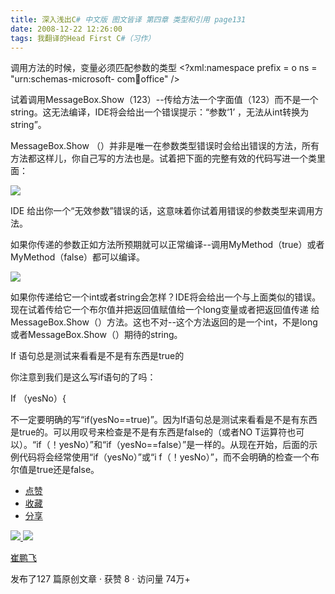 ```yaml
---
title: 深入浅出C# 中文版 图文皆译 第四章 类型和引用 page131
date: 2008-12-22 12:26:00
tags: 我翻译的Head First C#（习作）
---
```

调用方法的时候，变量必须匹配参数的类型  <?xml:namespace prefix = o ns = "urn:schemas-microsoft-
com:office:office" />

试着调用MessageBox.Show（123）--传给方法一个字面值（123）而不是一个string。这无法编译，IDE将会给出一个错误提示：“参数‘1’
，无法从int转换为string”。

MessageBox.Show
（）并非是唯一在参数类型错误时会给出错误的方法，所有方法都这样儿，你自己写的方法也是。试着把下面的完整有效的代码写进一个类里面：

![](https://p-blog.csdn.net/images/p_blog_csdn_net/cuipengfei1/EntryImages/20081222/%E6%88%AA%E5%9B%BE00.jpg)

IDE  给出你一个“无效参数”错误的话，这意味着你试着用错误的参数类型来调用方法。

如果你传递的参数正如方法所预期就可以正常编译--调用MyMethod（true）或者MyMethod（false）都可以编译。

![](https://p-blog.csdn.net/images/p_blog_csdn_net/cuipengfei1/EntryImages/20081222/%E6%88%AA%E5%9B%BE01.jpg)

如果你传递给它一个int或者string会怎样？IDE将会给出一个与上面类似的错误。现在试着传给它一个布尔值并把返回值赋值给一个long变量或者把返回值传递
给MessageBox.Show（）方法。这也不对--这个方法返回的是一个int，不是long或者MessageBox.Show（）期待的string。

If  语句总是测试来看看是不是有东西是true的

你注意到我们是这么写if语句的了吗：

If  （yesNo）{

不一定要明确的写“if(yesNo==true)”。因为If语句总是测试来看看是不是有东西是true的。可以用叹号来检查是不是有东西是false的（或者NO
T运算符也可以）。“if（！yesNo）”和“if（yesNo==false）”是一样的。从现在开始，后面的示例代码将会经常使用“if（yesNo）”或“i
f（！yesNo）”，而不会明确的检查一个布尔值是true还是false。

  * [ 点赞  ](javascript:;)
  * [ 收藏  ](javascript:;)
  * [ 分享 ](javascript:;)

[ ![](https://profile.csdnimg.cn/5/2/5/3_cuipengfei1)
![](https://g.csdnimg.cn/static/user-reg-year/1x/11.png)
](https://blog.csdn.net/cuipengfei1)

[ 崔鹏飞 ](https://blog.csdn.net/cuipengfei1)

发布了127 篇原创文章  ·  获赞 8  ·  访问量 74万+

